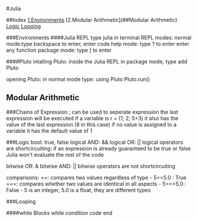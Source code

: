 #Julia


##Index
[1.Environments](###Environments)
[2.Modular Arithmetic](##Modular Arithmetic)
[Logic](###Logic)
[Looping](###Looping)





###Environments
####Julia REPL
type julia in terminal
REPL modes: 
normal mode:type backspace to enter,  enter code
help mode: type ? to enter
		enter any function 
package mode: type ] to enter

####Pluto
intalling Pluto:
inside the Julia REPL in package mode, type add Pluto

opening Pluto:
in normal mode type:
using Pluto
Pluto.run()



## Modular Arithmetic

###Chains of Expression
; can be used to seperate expression
the last expression will be executed
if a variable is r = (1; 2; 5+3) it also has the value of the last expression (8 in this case)
if no value is assigned to a variable it has the default value of 1

###Logic
bool: true, false
logical AND: &&
logical OR: ||
logical operators are shortcircuiting: if an expression is already guaranteed to be true or false Julia won't evaluate the rest of the code

bitwise OR: &
bitwise AND: ||
bitwise operators are not shortcircuiting

comparisons:
==: compares two values regardless of type
	- 5==5.0 : True
===: compares whether two values are identical in all aspects
	- 5===5.0 : False
	- 5 is an integer, 5.0 is a float, they are different types


###Looping

####while Blocks
while condition
	code
end






